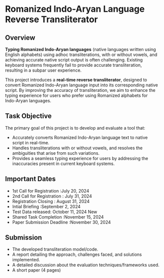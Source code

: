 # Romanized Indo-Aryan Language Reverse Transliterator

## Overview

**Typing Romanized Indo-Aryan languages** (native languages written using English alphabets) using adhoc transliterations, with or without vowels, and achieving accurate native script output is often challenging. Existing keyboard systems frequently fail to provide accurate transliteration, resulting in a subpar user experience. 

This project introduces a **real-time reverse transliterator**, designed to convert Romanized Indo-Aryan language input into its corresponding native script. By improving the accuracy of transliteration, we aim to enhance the typing experience for users who prefer using Romanized alphabets for Indo-Aryan languages.

## Task Objective

The primary goal of this project is to develop and evaluate a tool that:
- Accurately converts Romanized Indo-Aryan language text to native script in real-time.
- Handles transliterations with or without vowels, and resolves the ambiguities that arise from such variations.
- Provides a seamless typing experience for users by addressing the inaccuracies present in current keyboard systems.



## Important Dates

- 1st Call for Registration :July 20, 2024
- 2nd Call for Registration : July 31, 2024
- Registration Closing : August 31, 2024
- Intial Briefing :September 2, 2024
- Test Data released: October 11, 2024    New
- Shared Task Completion :November 15, 2024
- Paper Submission Deadline :November 30, 2024

## Submission

- The developed transliteration model/code.
- A report detailing the approach, challenges faced, and solutions implemented.
- A detailed discussion about the evaluation techniques/frameworks used.
- A short paper (4 pages)
